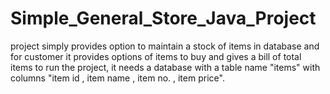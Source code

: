 # Simple_General_Store_Java_Project
project simply provides option to maintain a stock of items in database and for customer it provides options of items to buy and gives a bill of total items
to run the project, it needs a database with a table name "items" with columns "item id , item name , item no. , item price".
